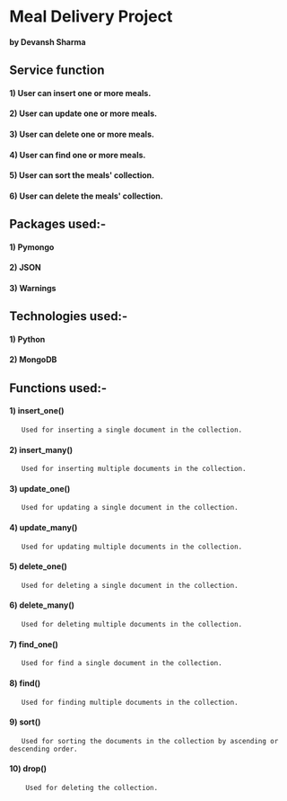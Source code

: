 # Meal Delivery Project
#### by Devansh Sharma

## Service function
#### 1) User can insert one or more meals.
#### 2) User can update one or more meals.
#### 3) User can delete one or more meals.
#### 4) User can find one or more meals.
#### 5) User can sort the meals' collection.
#### 6) User can delete the meals' collection.

## Packages used:-
#### 1) Pymongo
#### 2) JSON
#### 3) Warnings

## Technologies used:-
#### 1) Python
#### 2) MongoDB

## Functions used:-
#### 1) insert_one()
       Used for inserting a single document in the collection.
#### 2) insert_many()
       Used for inserting multiple documents in the collection.
#### 3) update_one()
       Used for updating a single document in the collection.
#### 4) update_many()
       Used for updating multiple documents in the collection.
#### 5) delete_one()
       Used for deleting a single document in the collection.
#### 6) delete_many()
       Used for deleting multiple documents in the collection.
#### 7) find_one()
       Used for find a single document in the collection.
#### 8) find()
       Used for finding multiple documents in the collection.
#### 9) sort()
       Used for sorting the documents in the collection by ascending or descending order.
#### 10) drop()
        Used for deleting the collection.

